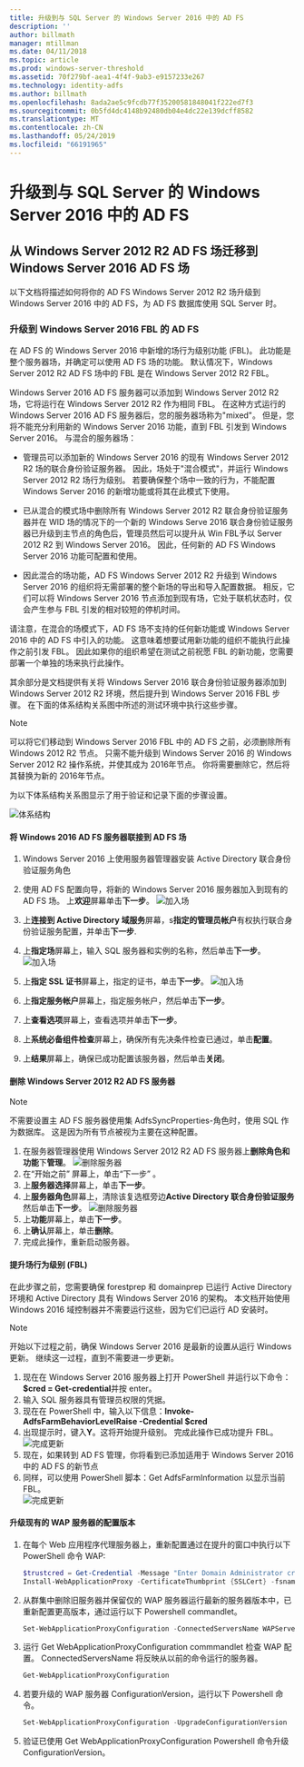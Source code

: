 ```yaml
---
title: 升级到与 SQL Server 的 Windows Server 2016 中的 AD FS
description: ''
author: billmath
manager: mtillman
ms.date: 04/11/2018
ms.topic: article
ms.prod: windows-server-threshold
ms.assetid: 70f279bf-aea1-4f4f-9ab3-e9157233e267
ms.technology: identity-adfs
ms.author: billmath
ms.openlocfilehash: 8ada2ae5c9fcdb77f35200581848041f222ed7f3
ms.sourcegitcommit: 0b5fd4dc4148b92480db04e4dc22e139dcff8582
ms.translationtype: MT
ms.contentlocale: zh-CN
ms.lasthandoff: 05/24/2019
ms.locfileid: "66191965"
---
```

# <a name="upgrading-to-ad-fs-in-windows-server-2016-with-sql-server"></a>升级到与 SQL Server 的 Windows Server 2016 中的 AD FS



## <a name="moving-from-a-windows-server-2012-r2-ad-fs-farm-to-a-windows-server-2016-ad-fs-farm"></a>从 Windows Server 2012 R2 AD FS 场迁移到 Windows Server 2016 AD FS 场  
以下文档将描述如何将你的 AD FS Windows Server 2012 R2 场升级到 Windows Server 2016 中的 AD FS，为 AD FS 数据库使用 SQL Server 时。  

### <a name="upgrading-ad-fs-to-windows-server-2016-fbl"></a>升级到 Windows Server 2016 FBL 的 AD FS  
在 AD FS 的 Windows Server 2016 中新增的场行为级别功能 (FBL)。   此功能是整个服务器场，并确定可以使用 AD FS 场的功能。   默认情况下，Windows Server 2012 R2 AD FS 场中的 FBL 是在 Windows Server 2012 R2 FBL。  

Windows Server 2016 AD FS 服务器可以添加到 Windows Server 2012 R2 场，它将运行在 Windows Server 2012 R2 作为相同 FBL。  在这种方式运行的 Windows Server 2016 AD FS 服务器后，您的服务器场称为"mixed"。  但是，您将不能充分利用新的 Windows Server 2016 功能，直到 FBL 引发到 Windows Server 2016。  与混合的服务器场：  

-   管理员可以添加新的 Windows Server 2016 的现有 Windows Server 2012 R2 场的联合身份验证服务器。  因此，场处于"混合模式"，并运行 Windows Server 2012 R2 场行为级别。  若要确保整个场中一致的行为，不能配置 Windows Server 2016 的新增功能或将其在此模式下使用。  

-   已从混合的模式场中删除所有 Windows Server 2012 R2 联合身份验证服务器并在 WID 场的情况下的一个新的 Windows Serve 2016 联合身份验证服务器已升级到主节点的角色后，管理员然后可以提升从 Win FBL予以 Server 2012 R2 到 Windows Server 2016。  因此，任何新的 AD FS Windows Server 2016 功能可配置和使用。  

-   因此混合的场功能，AD FS Windows Server 2012 R2 升级到 Windows Server 2016 的组织将无需部署的整个新场的导出和导入配置数据。  相反，它们可以将 Windows Server 2016 节点添加到现有场，它处于联机状态时，仅会产生参与 FBL 引发的相对较短的停机时间。  

请注意，在混合的场模式下，AD FS 场不支持的任何新功能或 Windows Server 2016 中的 AD FS 中引入的功能。  这意味着想要试用新功能的组织不能执行此操作之前引发 FBL。  因此如果你的组织希望在测试之前祝愿 FBL 的新功能，您需要部署一个单独的场来执行此操作。  

其余部分是文档提供有关将 Windows Server 2016 联合身份验证服务器添加到 Windows Server 2012 R2 环境，然后提升到 Windows Server 2016 FBL 步骤。  在下面的体系结构关系图中所述的测试环境中执行这些步骤。  

> [!NOTE]  
> 可以将它们移动到 Windows Server 2016 FBL 中的 AD FS 之前，必须删除所有 Windows 2012 R2 节点。  只需不能升级到 Windows Server 2016 的 Windows Server 2012 R2 操作系统，并使其成为 2016年节点。  你将需要删除它，然后将其替换为新的 2016年节点。  

为以下体系结构关系图显示了用于验证和记录下面的步骤设置。

![体系结构](media/Upgrading-to-AD-FS-in-Windows-Server-2016-SQL/arch.png)


#### <a name="join-the-windows-2016-ad-fs-server-to-the-ad-fs-farm"></a>将 Windows 2016 AD FS 服务器联接到 AD FS 场

1.  Windows Server 2016 上使用服务器管理器安装 Active Directory 联合身份验证服务角色  

2.  使用 AD FS 配置向导，将新的 Windows Server 2016 服务器加入到现有的 AD FS 场。  上**欢迎**屏幕单击**下一步**。
 ![加入场](media/Upgrading-to-AD-FS-in-Windows-Server-2016-SQL/configure1.png)  
3.  上**连接到 Active Directory 域服务**屏幕，s**指定的管理员帐户**有权执行联合身份验证服务配置，并单击**下一步**.
4.  上**指定场**屏幕上，输入 SQL 服务器和实例的名称，然后单击**下一步**。
![加入场](media/Upgrading-to-AD-FS-in-Windows-Server-2016-SQL/configure3.png)
5.  上**指定 SSL 证书**屏幕上，指定的证书，单击**下一步**。
![加入场](media/Upgrading-to-AD-FS-in-Windows-Server-2016-SQL/configure4.png)
6.  上**指定服务帐户**屏幕上，指定服务帐户，然后单击**下一步**。
7.  上**查看选项**屏幕上，查看选项并单击**下一步**。
8.  上**系统必备组件检查**屏幕上，确保所有先决条件检查已通过，单击**配置**。
9.  上**结果**屏幕上，确保已成功配置该服务器，然后单击**关闭**。


#### <a name="remove-the-windows-server-2012-r2-ad-fs-server"></a>删除 Windows Server 2012 R2 AD FS 服务器

>[!NOTE]
>不需要设置主 AD FS 服务器使用集 AdfsSyncProperties-角色时，使用 SQL 作为数据库。  这是因为所有节点被视为主要在这种配置。

1.  在服务器管理器使用 Windows Server 2012 R2 AD FS 服务器上**删除角色和功能**下**管理**。
![删除服务器](media/Upgrading-to-AD-FS-in-Windows-Server-2016-SQL/remove1.png)
2.  在“开始之前”  屏幕上，单击“下一步”  。
3.  上**服务器选择**屏幕上，单击**下一步**。
4.  上**服务器角色**屏幕上，清除该复选框旁边**Active Directory 联合身份验证服务**然后单击**下一步**。
![删除服务器](media/Upgrading-to-AD-FS-in-Windows-Server-2016-SQL/remove2.png)
5.  上**功能**屏幕上，单击**下一步**。
6.  上**确认**屏幕上，单击**删除**。
7.  完成此操作，重新启动服务器。

#### <a name="raise-the-farm-behavior-level-fbl"></a>提升场行为级别 (FBL)
在此步骤之前，您需要确保 forestprep 和 domainprep 已运行 Active Directory 环境和 Active Directory 具有 Windows Server 2016 的架构。  本文档开始使用 Windows 2016 域控制器并不需要运行这些，因为它们已运行 AD 安装时。

>[!NOTE]
>开始以下过程之前，确保 Windows Server 2016 是最新的设置从运行 Windows 更新。  继续这一过程，直到不需要进一步更新。

1. 现在在 Windows Server 2016 服务器上打开 PowerShell 并运行以下命令： **$cred = Get-credential**并按 enter。
2. 输入 SQL 服务器具有管理员权限的凭据。
3. 现在在 PowerShell 中，输入以下信息：**Invoke-AdfsFarmBehaviorLevelRaise -Credential $cred**
2. 出现提示时，键入**Y**。这将开始提升级别。  完成此操作已成功提升 FBL。  
![完成更新](media/Upgrading-to-AD-FS-in-Windows-Server-2016-SQL/finish1.png)
3. 现在，如果转到 AD FS 管理，你将看到已添加适用于 Windows Server 2016 中的 AD FS 的新节点  
4. 同样，可以使用 PowerShell 脚本：Get AdfsFarmInformation 以显示当前 FBL。  
![完成更新](media/Upgrading-to-AD-FS-in-Windows-Server-2016-SQL/finish2.png)

#### <a name="upgrade-the-configuration-version-of-existing-wap-servers"></a>升级现有的 WAP 服务器的配置版本
1. 在每个 Web 应用程序代理服务器上，重新配置通过在提升的窗口中执行以下 PowerShell 命令 WAP:  
    ```powershell
    $trustcred = Get-Credential -Message "Enter Domain Administrator credentials"
    Install-WebApplicationProxy -CertificateThumbprint {SSLCert} -fsname fsname -FederationServiceTrustCredential $trustcred  
    ```
2. 从群集中删除旧服务器并保留仅的 WAP 服务器运行最新的服务器版本中，已重新配置更高版本，通过运行以下 Powershell commandlet。
    ```powershell
    Set-WebApplicationProxyConfiguration -ConnectedServersName WAPServerName1, WAPServerName2
    ```
3. 运行 Get WebApplicationProxyConfiguration commmandlet 检查 WAP 配置。 ConnectedServersName 将反映从以前的命令运行的服务器。
    ```powershell
    Get-WebApplicationProxyConfiguration
    ```
4. 若要升级的 WAP 服务器 ConfigurationVersion，运行以下 Powershell 命令。
    ```powershell
    Set-WebApplicationProxyConfiguration -UpgradeConfigurationVersion
    ```
5. 验证已使用 Get WebApplicationProxyConfiguration Powershell 命令升级 ConfigurationVersion。
    
